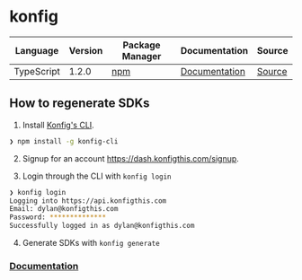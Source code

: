 # konfig

|Language|Version|Package Manager|Documentation|Source|
|-|-|-|-|-|
|TypeScript|1.2.0|[npm](https://www.npmjs.com/package/konfig-typescript-sdk/v/1.2.0)|[Documentation](https://github.com/konfig-dev/konfig-typescript-sdk/README.md)|[Source](https://github.com/konfig-dev/konfig-typescript-sdk)|


## How to regenerate SDKs

1. Install [Konfig's CLI](https://www.npmjs.com/package/konfig-cli).

```bash
❯ npm install -g konfig-cli
```

2. Signup for an account https://dash.konfigthis.com/signup.

3. Login through the CLI with `konfig login`

```bash
❯ konfig login
Logging into https://api.konfigthis.com
Email: dylan@konfigthis.com
Password: **************
Successfully logged in as dylan@konfigthis.com
```

4. Generate SDKs with `konfig generate`

### [Documentation](https://konfigthis.com/docs)

